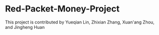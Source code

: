 # Red-Packet-Money-Project
This project is contributed by Yueqian Lin, Zhixian Zhang, Xuan'ang Zhou, and Jingheng Huan
